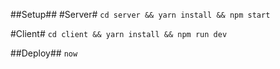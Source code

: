 ##Setup##
#Server#
`cd server && yarn install && npm start`

#Client#
`cd client && yarn install && npm run dev`

##Deploy##
`now`